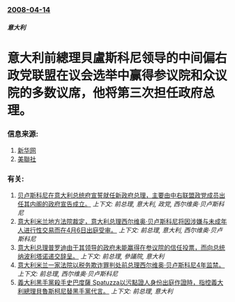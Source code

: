 ### [2008-04-14](/news/2008/04/14/index.md)

##### 意大利
# 意大利前總理貝盧斯科尼领导的中间偏右政党联盟在议会选举中赢得参议院和众议院的多数议席，他将第三次担任政府总理。




### 信息来源:

1. [新华网](http://news.xinhuanet.com/world/2008-04/15/content_7977531.htm)
2. [美聯社](http://www.iht.com/articles/2008/04/14/europe/italy.php)

### 有关:

1. [贝卢斯科尼在意大利总统府宣誓就任新政府总理，主要由中右联盟政党成员出任其内阁的政府宣告成立。](/news/2008/05/8/贝卢斯科尼在意大利总统府宣誓就任新政府总理-主要由中右联盟政党成员出任其内阁的政府宣告成立.md) _上下文: 前总理, 意大利, 政党, 西尔维奥·贝卢斯科尼_
2. [意大利米兰地方法院裁定，意大利总理西尔维奥·贝卢斯科尼将因涉嫌与未成年人进行性交易而在4月6日出庭受审。](/news/2011/02/15/意大利米兰地方法院裁定-意大利总理西尔维奥-贝卢斯科尼将因涉嫌与未成年人进行性交易而在4月6日出庭受审.md) _上下文: 前总理, 意大利, 西尔维奥·贝卢斯科尼_
3. [意大利总理普罗迪由于其领导的政府未能赢得在参议院的信任投票，而向总统纳波利塔诺递交辞呈。](/news/2008/01/25/意大利总理普罗迪由于其领导的政府未能赢得在参议院的信任投票-而向总统纳波利塔诺递交辞呈.md) _上下文: 前总理, 參議院, 意大利_
4. [意大利米兰一家法院以税务欺诈罪判处前总理西尔维奥·贝卢斯科尼4年监禁。](/news/2012/10/26/意大利米兰一家法院以税务欺诈罪判处前总理西尔维奥-贝卢斯科尼4年监禁.md) _上下文: 前总理, 西尔维奥·贝卢斯科尼_
5. [ 義大利黑手黨殺手史巴度薩 Spatuzza以污點證人身份出庭作證時，指控義大利總理貝魯斯柯尼替黑手黨代言。](/news/2009/12/4/義大利黑手黨殺手史巴度薩-Spatuzza以污點證人身份出庭作證時-指控義大利總理貝魯斯柯尼替黑手黨代言.md) _上下文: 前总理, 意大利_
